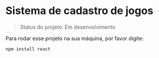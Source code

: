 # Sistema de cadastro de jogos

> Status do projeto: Em desenvolvimento

Para rodar esse projeto na sua máquina, por favor digite: 

``` 
npm install react
``` 
